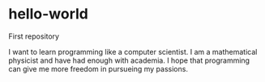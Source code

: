 # hello-world
First repository

I want to learn programming like a computer scientist. I am a mathematical physicist and have had enough with academia. I hope that programming can give me more freedom in pursueing my passions.
